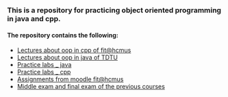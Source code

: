<h3> This is a repository for practicing object oriented programming in java and cpp. </h3>
<h4> The repository contains the following: </h4>
<ul>
<li> <a href="./cpp/docs"> Lectures about oop in cpp of fit@hcmus </a> </li>
<li> <a href="./java/docs/theory"> Lectures about oop in java of TDTU </a>  </li>
<li> <a href="./java/docs/Lab"> Practice labs _ java </a> </li>
<li> <a href="./cpp/practice"> Practice labs _ cpp </a> </li>
<li> <a href="./moodle"> Assignments from moodle fit@hcmus </a> </li>
<li> <a href="./test"> Middle exam and final exam of the previous courses </a> </li>
</ul>
